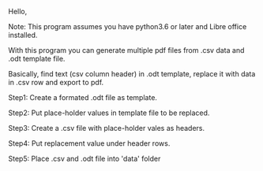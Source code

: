 Hello,

Note: This program assumes you have python3.6 or later and Libre office installed.

With this program you can generate multiple pdf files from .csv data and .odt template file.

Basically, find text (csv column header) in .odt template, replace it with data in .csv row and export to pdf.



Step1: Create a formated .odt file as template.

Step2: Put place-holder values in template file to be replaced.

Step3: Create a .csv file with place-holder vales as headers.

Step4: Put replacement value under header rows.

Step5: Place .csv and .odt file into 'data' folder
